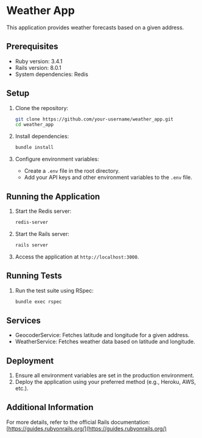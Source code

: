 # Weather App

This application provides weather forecasts based on a given address.

## Prerequisites

- Ruby version: 3.4.1
- Rails version: 8.0.1
- System dependencies: Redis

## Setup

1. Clone the repository:
    ```sh
    git clone https://github.com/your-username/weather_app.git
    cd weather_app
    ```

2. Install dependencies:
    ```sh
    bundle install
    ```

3. Configure environment variables:
    - Create a `.env` file in the root directory.
    - Add your API keys and other environment variables to the `.env` file.

## Running the Application

1. Start the Redis server:
    ```sh
    redis-server
    ```

2. Start the Rails server:
    ```sh
    rails server
    ```

3. Access the application at `http://localhost:3000`.

## Running Tests

1. Run the test suite using RSpec:
    ```sh
    bundle exec rspec
    ```

## Services

- GeocoderService: Fetches latitude and longitude for a given address.
- WeatherService: Fetches weather data based on latitude and longitude.

## Deployment

1. Ensure all environment variables are set in the production environment.
2. Deploy the application using your preferred method (e.g., Heroku, AWS, etc.).

## Additional Information

For more details, refer to the official Rails documentation: [https://guides.rubyonrails.org/](https://guides.rubyonrails.org/)

